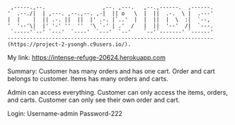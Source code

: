      ,-----.,--.                  ,--. ,---.   ,--.,------.  ,------.
    '  .--./|  | ,---. ,--.,--. ,-|  || o   \  |  ||  .-.  \ |  .---'
    |  |    |  || .-. ||  ||  |' .-. |`..'  |  |  ||  |  \  :|  `--, 
    '  '--'\|  |' '-' ''  ''  '\ `-' | .'  /   |  ||  '--'  /|  `---.
     `-----'`--' `---'  `----'  `---'  `--'    `--'`-------' `------'
    ----------------------------------------------------------------- 
    (https://project-2-ysongh.c9users.io/).
    
My link:
https://intense-refuge-20624.herokuapp.com

Summary:
Customer has many orders and has one cart.
Order and cart belongs to customer.
Items has many orders and carts.

Admin can access everything.
Customer can only access the items, orders, and carts.
Customer can only see their own order and cart.

Login:
Username-admin
Password-222
